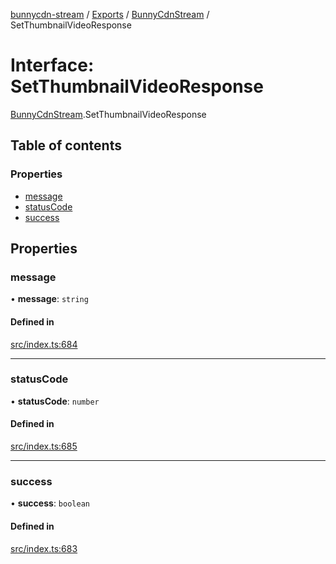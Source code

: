 [bunnycdn-stream](../README.md) / [Exports](../modules.md) / [BunnyCdnStream](../modules/BunnyCdnStream.md) / SetThumbnailVideoResponse

# Interface: SetThumbnailVideoResponse

[BunnyCdnStream](../modules/BunnyCdnStream.md).SetThumbnailVideoResponse

## Table of contents

### Properties

- [message](BunnyCdnStream.SetThumbnailVideoResponse.md#message)
- [statusCode](BunnyCdnStream.SetThumbnailVideoResponse.md#statuscode)
- [success](BunnyCdnStream.SetThumbnailVideoResponse.md#success)

## Properties

### message

• **message**: `string`

#### Defined in

[src/index.ts:684](https://github.com/dan-online/bunnycdn-stream/blob/f2e1c22/src/index.ts#L684)

___

### statusCode

• **statusCode**: `number`

#### Defined in

[src/index.ts:685](https://github.com/dan-online/bunnycdn-stream/blob/f2e1c22/src/index.ts#L685)

___

### success

• **success**: `boolean`

#### Defined in

[src/index.ts:683](https://github.com/dan-online/bunnycdn-stream/blob/f2e1c22/src/index.ts#L683)

